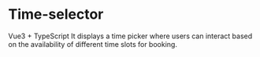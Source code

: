 # Time-selector
Vue3 + TypeScript
It displays a time picker where users can interact based on the availability of different time slots for booking.
